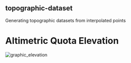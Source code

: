 ## topographic-dataset

 Generating topographic datasets from interpolated points

# Altimetric Quota Elevation

![graphic_elevation](https://user-images.githubusercontent.com/89703029/141521272-1d7dcba1-dc48-424f-a391-404bb8987486.JPG)
